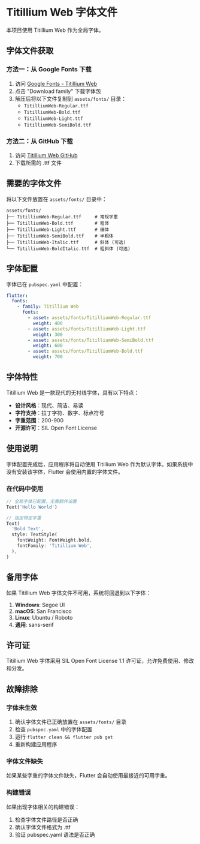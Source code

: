 # Titillium Web 字体文件

本项目使用 Titillium Web 作为全局字体。

## 字体文件获取

### 方法一：从 Google Fonts 下载
1. 访问 [Google Fonts - Titillium Web](https://fonts.google.com/specimen/Titillium+Web)
2. 点击 "Download family" 下载字体包
3. 解压后将以下文件复制到 `assets/fonts/` 目录：
   - `TitilliumWeb-Regular.ttf`
   - `TitilliumWeb-Bold.ttf`
   - `TitilliumWeb-Light.ttf`
   - `TitilliumWeb-SemiBold.ttf`

### 方法二：从 GitHub 下载
1. 访问 [Titillium Web GitHub](https://github.com/google/fonts/tree/main/ofl/titilliumweb)
2. 下载所需的 .ttf 文件

## 需要的字体文件

将以下文件放置在 `assets/fonts/` 目录中：

```
assets/fonts/
├── TitilliumWeb-Regular.ttf     # 常规字重
├── TitilliumWeb-Bold.ttf        # 粗体
├── TitilliumWeb-Light.ttf       # 细体
├── TitilliumWeb-SemiBold.ttf    # 半粗体
├── TitilliumWeb-Italic.ttf      # 斜体 (可选)
└── TitilliumWeb-BoldItalic.ttf  # 粗斜体 (可选)
```

## 字体配置

字体已在 `pubspec.yaml` 中配置：

```yaml
flutter:
  fonts:
    - family: Titillium Web
      fonts:
        - asset: assets/fonts/TitilliumWeb-Regular.ttf
          weight: 400
        - asset: assets/fonts/TitilliumWeb-Light.ttf
          weight: 300
        - asset: assets/fonts/TitilliumWeb-SemiBold.ttf
          weight: 600
        - asset: assets/fonts/TitilliumWeb-Bold.ttf
          weight: 700
```

## 字体特性

Titillium Web 是一款现代的无衬线字体，具有以下特点：

- **设计风格**：现代、简洁、易读
- **字符支持**：拉丁字符、数字、标点符号
- **字重范围**：200-900
- **开源许可**：SIL Open Font License

## 使用说明

字体配置完成后，应用程序将自动使用 Titillium Web 作为默认字体。如果系统中没有安装该字体，Flutter 会使用内置的字体文件。

### 在代码中使用

```dart
// 全局字体已配置，无需额外设置
Text('Hello World')

// 指定特定字重
Text(
  'Bold Text',
  style: TextStyle(
    fontWeight: FontWeight.bold,
    fontFamily: 'Titillium Web',
  ),
)
```

## 备用字体

如果 Titillium Web 字体文件不可用，系统将回退到以下字体：

1. **Windows**: Segoe UI
2. **macOS**: San Francisco
3. **Linux**: Ubuntu / Roboto
4. **通用**: sans-serif

## 许可证

Titillium Web 字体采用 SIL Open Font License 1.1 许可证，允许免费使用、修改和分发。

## 故障排除

### 字体未生效
1. 确认字体文件已正确放置在 `assets/fonts/` 目录
2. 检查 `pubspec.yaml` 中的字体配置
3. 运行 `flutter clean && flutter pub get`
4. 重新构建应用程序

### 字体文件缺失
如果某些字重的字体文件缺失，Flutter 会自动使用最接近的可用字重。

### 构建错误
如果出现字体相关的构建错误：
1. 检查字体文件路径是否正确
2. 确认字体文件格式为 .ttf
3. 验证 pubspec.yaml 语法是否正确
